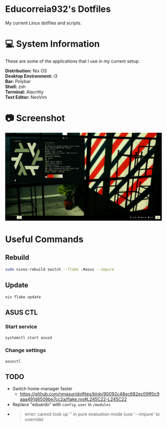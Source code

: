 # Educorreia932's Dotfiles 

My current Linux dotfiles and scripts.

# 💻 System Information

These are some of the applications that I use in my current setup.

**Distribution:** Nix OS  
**Desktop Environment:** i3  
**Bar:** Polybar  
**Shell:** zsh  
**Terminal:** Alacritty  
**Text Editor:** NeoVim

# 📷 Screenshot

![Preview](preview.png)

# Useful Commands

## Rebuild

```sh
sudo nixos-rebuild switch --flake .#asus --impure
```

## Update

```sh
nix flake update
```

## ASUS CTL

### Start service

```sh
systemctl start asusd
```

### Change settings

```sh
asusctl
```

## TODO

- Switch home-manager faster
  - https://github.com/nmasur/dotfiles/blob/90092c48ec682ec09ff0c9aaa491d6509be7cc2a/flake.nix#L245C22-L245C22
- Replace "eduardo" with `config.user` in `/modules`
- > error: cannot look up '<nixpkgs>' in pure evaluation mode (use '--impure' to override)